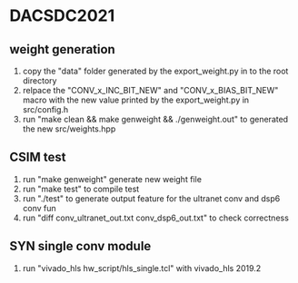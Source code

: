 # DACSDC2021




## weight generation
1. copy the "data" folder generated by the export_weight.py in to the root directory
2. relpace the "CONV_x_INC_BIT_NEW" and "CONV_x_BIAS_BIT_NEW" macro  with the new value printed by the export_weight.py in src/config.h
3. run "make clean && make genweight && ./genweight.out"  to generated the new src/weights.hpp


## CSIM test
1. run "make genweight" generate new weight file
2. run "make test" to compile test
3. run "./test" to generate output feature for the ultranet conv and dsp6 conv fun
4. run "diff conv_ultranet_out.txt conv_dsp6_out.txt" to check correctness

## SYN single conv module
1. run "vivado_hls hw_script/hls_single.tcl" with vivado_hls 2019.2  




